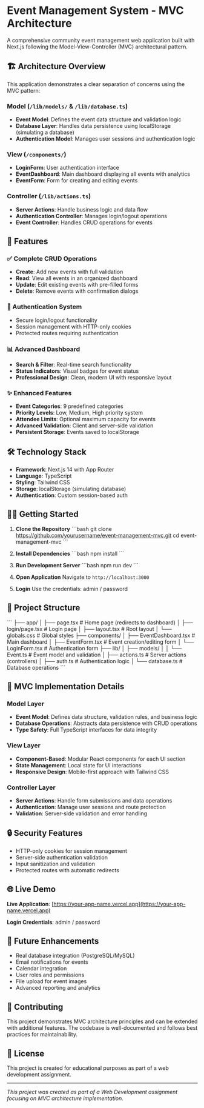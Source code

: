 # Event Management System - MVC Architecture

A comprehensive community event management web application built with Next.js following the Model-View-Controller (MVC) architectural pattern.

## 🏗️ Architecture Overview

This application demonstrates a clear separation of concerns using the MVC pattern:

### **Model** (`/lib/models/` & `/lib/database.ts`)
- **Event Model**: Defines the event data structure and validation logic
- **Database Layer**: Handles data persistence using localStorage (simulating a database)
- **Authentication Model**: Manages user sessions and authentication logic

### **View** (`/components/`)
- **LoginForm**: User authentication interface
- **EventDashboard**: Main dashboard displaying all events with analytics
- **EventForm**: Form for creating and editing events

### **Controller** (`/lib/actions.ts`)
- **Server Actions**: Handle business logic and data flow
- **Authentication Controller**: Manages login/logout operations
- **Event Controller**: Handles CRUD operations for events

## 🚀 Features

### ✅ Complete CRUD Operations
- **Create**: Add new events with full validation
- **Read**: View all events in an organized dashboard
- **Update**: Edit existing events with pre-filled forms
- **Delete**: Remove events with confirmation dialogs

### 🔐 Authentication System
- Secure login/logout functionality
- Session management with HTTP-only cookies
- Protected routes requiring authentication

### 📊 Advanced Dashboard
- **Search & Filter**: Real-time search functionality
- **Status Indicators**: Visual badges for event status
- **Professional Design**: Clean, modern UI with responsive layout

### ✨ Enhanced Features
- **Event Categories**: 9 predefined categories
- **Priority Levels**: Low, Medium, High priority system
- **Attendee Limits**: Optional maximum capacity for events
- **Advanced Validation**: Client and server-side validation
- **Persistent Storage**: Events saved to localStorage

## 🛠️ Technology Stack

- **Framework**: Next.js 14 with App Router
- **Language**: TypeScript
- **Styling**: Tailwind CSS
- **Storage**: localStorage (simulating database)
- **Authentication**: Custom session-based auth

## 🏃‍♂️ Getting Started

1. **Clone the Repository**
   \`\`\`bash
   git clone https://github.com/yourusername/event-management-mvc.git
   cd event-management-mvc
   \`\`\`

2. **Install Dependencies**
   \`\`\`bash
   npm install
   \`\`\`

3. **Run Development Server**
   \`\`\`bash
   npm run dev
   \`\`\`

4. **Open Application**
   Navigate to `http://localhost:3000`

5. **Login**
   Use the credentials: admin / password

## 📁 Project Structure

\`\`\`
├── app/
│   ├── page.tsx              # Home page (redirects to dashboard)
│   ├── login/page.tsx        # Login page
│   ├── layout.tsx            # Root layout
│   └── globals.css           # Global styles
├── components/
│   ├── EventDashboard.tsx    # Main dashboard
│   ├── EventForm.tsx         # Event creation/editing form
│   └── LoginForm.tsx         # Authentication form
├── lib/
│   ├── models/
│   │   └── Event.ts          # Event model and validation
│   ├── actions.ts            # Server actions (controllers)
│   ├── auth.ts               # Authentication logic
│   └── database.ts           # Database operations
\`\`\`

## 🎯 MVC Implementation Details

### Model Layer
- **Event Model**: Defines data structure, validation rules, and business logic
- **Database Operations**: Abstracts data persistence with CRUD operations
- **Type Safety**: Full TypeScript interfaces for data integrity

### View Layer
- **Component-Based**: Modular React components for each UI section
- **State Management**: Local state for UI interactions
- **Responsive Design**: Mobile-first approach with Tailwind CSS

### Controller Layer
- **Server Actions**: Handle form submissions and data operations
- **Authentication**: Manage user sessions and route protection
- **Validation**: Server-side validation and error handling

## 🔒 Security Features

- HTTP-only cookies for session management
- Server-side authentication validation
- Input sanitization and validation
- Protected routes with automatic redirects

## 🌐 Live Demo

**Live Application**: [https://your-app-name.vercel.app](https://your-app-name.vercel.app)

**Login Credentials**: admin / password

## 📝 Future Enhancements

- Real database integration (PostgreSQL/MySQL)
- Email notifications for events
- Calendar integration
- User roles and permissions
- File upload for event images
- Advanced reporting and analytics

## 🤝 Contributing

This project demonstrates MVC architecture principles and can be extended with additional features. The codebase is well-documented and follows best practices for maintainability.

## 📄 License

This project is created for educational purposes as part of a web development assignment.

---

*This project was created as part of a Web Development assignment focusing on MVC architecture implementation.*
